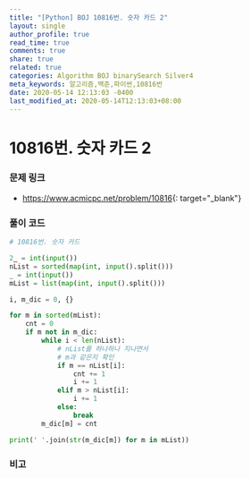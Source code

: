 ```yaml
---
title: "[Python] BOJ 10816번. 숫자 카드 2"
layout: single
author_profile: true
read_time: true
comments: true
share: true
related: true
categories: Algorithm BOJ binarySearch Silver4
meta_keywords: 알고리즘,백준,파이썬,10816번
date: 2020-05-14 12:13:03 -0400
last_modified_at: 2020-05-14T12:13:03+08:00
---
```


# 10816번. 숫자 카드 2

### 문제 링크

- <https://www.acmicpc.net/problem/10816>{: target="\_blank"}

### 풀이 코드

```python
# 10816번. 숫자 카드

2_ = int(input())
nList = sorted(map(int, input().split()))
_ = int(input())
mList = list(map(int, input().split()))

i, m_dic = 0, {}

for m in sorted(mList):
    cnt = 0
    if m not in m_dic:
        while i < len(nList):
            # nList를 하나하나 지나면서
            # m과 같은지 확인
            if m == nList[i]:
                cnt += 1
                i += 1
            elif m > nList[i]:
                i += 1
            else:
                break
        m_dic[m] = cnt

print(' '.join(str(m_dic[m]) for m in mList))
```

### 비고

